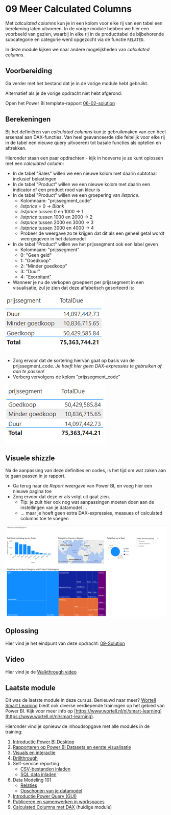 # 09 Meer Calculated Columns

Met *calculated columns* kun je in een kolom voor elke rij van een tabel een berekening laten uitvoeren. In de vorige module hebben we hier een voorbeeld van gezien, waarbij in elke rij in de producttabel de bijbehorende subcategorie en categorie werd opgezocht via de functie `RELATED`.

In deze module kijken we naar andere mogelijkheden van _calculated columns_.
## Voorbereiding

Ga verder met het bestand dat je in de vorige module hebt gebruikt.

Alternatief als je de vorige opdracht niet hebt afgerond:

Open het Power BI template-rapport [06-02-solution](../06-data-modeling-101/06-02-solution.pbix)

## Berekeningen

Bij het definiëren van _calculated columns_ kun je gebruikmaken van een heel arsenaal aan DAX-functies. Van heel geavanceerde (die feitelijk voor elke rij in de tabel een nieuwe query uitvoeren) tot basale functies als optellen en aftrekken.

Hieronder staan een paar opdrachten - kijk in hoeverre je ze kunt oplossen met een _calculated column_:

* In de tabel "Sales" willen we een nieuwe kolom met daarin subtotaal inclusief belastingen
* In de tabel "Product" willen we een nieuwe kolom met daarin een indicator of een product rood van kleur is
* In de tabel "Product" willen we een groepering van _listprice_.
  * Kolomnaam: "prijssegment_code"
  * _listprice_ = 0 -> _Blank_
  * _listprice_ tussen 0 en 1000 -> 1
  * _listprice_ tussen 1000 en 2000 -> 2
  * _listprice_ tussen 2000 en 3000 -> 3
  * _listprice_ tussen 3000 en 4000 -> 4
  * Probeer de weergave zo te krijgen dat dit als een geheel getal wordt weergegeven in het datamodel
* In de tabel "Product" willen we het prijssegment ook een label geven
  * Kolomnaam: "prijssegment"
  * 0: "Geen geld"
  * 1: "Goedkoop"
  * 2: "Minder goedkoop"
  * 3: "Duur"
  * 4: "Exorbitant"
* Wanneer je nu de verkopen groepeert per prijssegment in een visualisatie, zul je zien dat deze alfabetisch gesorteerd is:

![Foute sortering](img/prijssegment-sortering-fout.png)

* Zorg ervoor dat de sortering hiervan gaat op basis van de prijssegment_code. *Je hoeft hier geen DAX-expressies te gebruiken of aan te passen!*
* Verberg vervolgens de kolom "prijssegment_code"

![Correcte sortering](img/prijssegment-sortering-goed.png)

## Visuele shizzle

Na de aanpassing van deze definities en codes, is het tijd om wat zaken aan te gaan passen in je rapport.

* Ga terug naar de *Report* weergave van Power BI, en voeg hier een nieuwe pagina toe
* Zorg ervoor dat deze er als volgt uit gaat zien.
  * Tip: je zult hier ook nog wat aanpassingen moeten doen aan de instellingen van je datamodel ...
  * ... maar je hoeft geen extra DAX-expressies, measues of calculated columns toe te voegen

![Doelopmaak rapport](img/screenshot-pbi-doel.png)

## Oplossing

Hier vind je het eindpunt van deze opdracht: [09-Solution](09-Solution.pbix)

## Video

Hier vind je de [Walkthrough video](https://vimeo.com/586426505/dffdaeb522)

## Laatste module

Dit was de laatste module in deze cursus. Benieuwd naar meer? [Wortell Smart Learning](https://www.wortell.nl/nl/smart-learning) biedt ook diverse verdiepende trainingen op het gebied van Power BI. Kijk voor meer info op [https://www.wortell.nl/nl/smart-learning](https://www.wortell.nl/nl/smart-learning).

Hieronder vind je opnieuw de inhoudsopgave met alle modules in de training:

1. [Introductie Power BI Desktop](../01-introduction/01-introduction-powerbi-desktop.md)
2. [Rapporteren op Power BI Datasets en eerste visualisatie](../02-reporting-on-dataset/02-reporting-on-dataset.md)
3. [Visuals en interactie](../03-visuals-and-interaction/03-visuals-and-interaction.md)
4. [Drillthrough](../04-drillthrough/04-drillthrough.md)
5. Self-service reporting
   * [CSV-bestanden inladen](../05-self-service-reporting/05-csv-inladen.md)
   * [SQL data inladen](../05-self-service-reporting/06-sql-inladen.md)
6. Data Modeling 101
   * [Relaties](../06-data-modeling-101/07-relaties.md)
   * [Opschonen van je datamodel](../06-data-modeling-101/08-opschonen.md)
7. [Introductie Power Query (GUI)](../07-power-query-gui/09-power-query.md)
8. [Publiceren en samenwerken in workspaces](../08-publishing-and-collaboration-in-workspaces/10-publishing-and-collaboration-in-workspaces.md)
9. [Calculated Columns met DAX](../09-dax/11-calc-columns.md) (huidige module)
